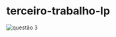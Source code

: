 # terceiro-trabalho-lp
![questão 3](https://user-images.githubusercontent.com/69270415/208039011-0f18d731-34ce-4c3a-8931-77ce91159ea7.png)
